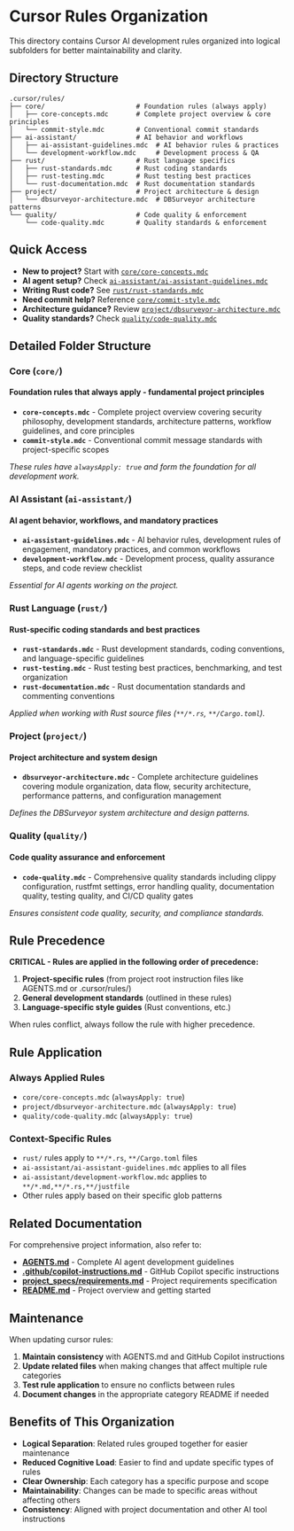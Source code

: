 # Cursor Rules Organization

This directory contains Cursor AI development rules organized into logical subfolders for better maintainability and clarity.

## Directory Structure

```text
.cursor/rules/
├── core/                       # Foundation rules (always apply)
│   ├── core-concepts.mdc       # Complete project overview & core principles
│   └── commit-style.mdc        # Conventional commit standards
├── ai-assistant/               # AI behavior and workflows
│   ├── ai-assistant-guidelines.mdc  # AI behavior rules & practices
│   └── development-workflow.mdc     # Development process & QA
├── rust/                       # Rust language specifics
│   ├── rust-standards.mdc      # Rust coding standards
│   ├── rust-testing.mdc        # Rust testing best practices
│   └── rust-documentation.mdc  # Rust documentation standards
├── project/                    # Project architecture & design
│   └── dbsurveyor-architecture.mdc  # DBSurveyor architecture patterns
└── quality/                    # Code quality & enforcement
    └── code-quality.mdc        # Quality standards & enforcement
```

## Quick Access

- **New to project?** Start with [`core/core-concepts.mdc`](core/core-concepts.mdc)
- **AI agent setup?** Check [`ai-assistant/ai-assistant-guidelines.mdc`](ai-assistant/ai-assistant-guidelines.mdc)
- **Writing Rust code?** See [`rust/rust-standards.mdc`](rust/rust-standards.mdc)
- **Need commit help?** Reference [`core/commit-style.mdc`](core/commit-style.mdc)
- **Architecture guidance?** Review [`project/dbsurveyor-architecture.mdc`](project/dbsurveyor-architecture.mdc)
- **Quality standards?** Check [`quality/code-quality.mdc`](quality/code-quality.mdc)

## Detailed Folder Structure

### Core (`core/`)

#### Foundation rules that always apply - fundamental project principles

- **`core-concepts.mdc`** - Complete project overview covering security philosophy, development standards, architecture patterns, workflow guidelines, and core principles
- **`commit-style.mdc`** - Conventional commit message standards with project-specific scopes

*These rules have `alwaysApply: true` and form the foundation for all development work.*

### AI Assistant (`ai-assistant/`)

#### AI agent behavior, workflows, and mandatory practices

- **`ai-assistant-guidelines.mdc`** - AI behavior rules, development rules of engagement, mandatory practices, and common workflows
- **`development-workflow.mdc`** - Development process, quality assurance steps, and code review checklist

*Essential for AI agents working on the project.*

### Rust Language (`rust/`)

#### Rust-specific coding standards and best practices

- **`rust-standards.mdc`** - Rust development standards, coding conventions, and language-specific guidelines
- **`rust-testing.mdc`** - Rust testing best practices, benchmarking, and test organization
- **`rust-documentation.mdc`** - Rust documentation standards and commenting conventions

*Applied when working with Rust source files (`**/*.rs`, `**/Cargo.toml`).*

### Project (`project/`)

#### Project architecture and system design

- **`dbsurveyor-architecture.mdc`** - Complete architecture guidelines covering module organization, data flow, security architecture, performance patterns, and configuration management

*Defines the DBSurveyor system architecture and design patterns.*

### Quality (`quality/`)

#### Code quality assurance and enforcement

- **`code-quality.mdc`** - Comprehensive quality standards including clippy configuration, rustfmt settings, error handling quality, documentation quality, testing quality, and CI/CD quality gates

*Ensures consistent code quality, security, and compliance standards.*

## Rule Precedence

**CRITICAL - Rules are applied in the following order of precedence:**

1. **Project-specific rules** (from project root instruction files like AGENTS.md or .cursor/rules/)
1. **General development standards** (outlined in these rules)
1. **Language-specific style guides** (Rust conventions, etc.)

When rules conflict, always follow the rule with higher precedence.

## Rule Application

### Always Applied Rules

- `core/core-concepts.mdc` (`alwaysApply: true`)
- `project/dbsurveyor-architecture.mdc` (`alwaysApply: true`)
- `quality/code-quality.mdc` (`alwaysApply: true`)

### Context-Specific Rules

- `rust/` rules apply to `**/*.rs`, `**/Cargo.toml` files
- `ai-assistant/ai-assistant-guidelines.mdc` applies to all files
- `ai-assistant/development-workflow.mdc` applies to `**/*.md,**/*.rs,**/justfile`
- Other rules apply based on their specific glob patterns

## Related Documentation

For comprehensive project information, also refer to:

- **[AGENTS.md](../../AGENTS.md)** - Complete AI agent development guidelines
- **[.github/copilot-instructions.md](../../.github/copilot-instructions.md)** - GitHub Copilot specific instructions
- **[project_specs/requirements.md](../../project_specs/requirements.md)** - Project requirements specification
- **[README.md](../../README.md)** - Project overview and getting started

## Maintenance

When updating cursor rules:

1. **Maintain consistency** with AGENTS.md and GitHub Copilot instructions
1. **Update related files** when making changes that affect multiple rule categories
1. **Test rule application** to ensure no conflicts between rules
1. **Document changes** in the appropriate category README if needed

## Benefits of This Organization

- **Logical Separation**: Related rules grouped together for easier maintenance
- **Reduced Cognitive Load**: Easier to find and update specific types of rules
- **Clear Ownership**: Each category has a specific purpose and scope
- **Maintainability**: Changes can be made to specific areas without affecting others
- **Consistency**: Aligned with project documentation and other AI tool instructions
